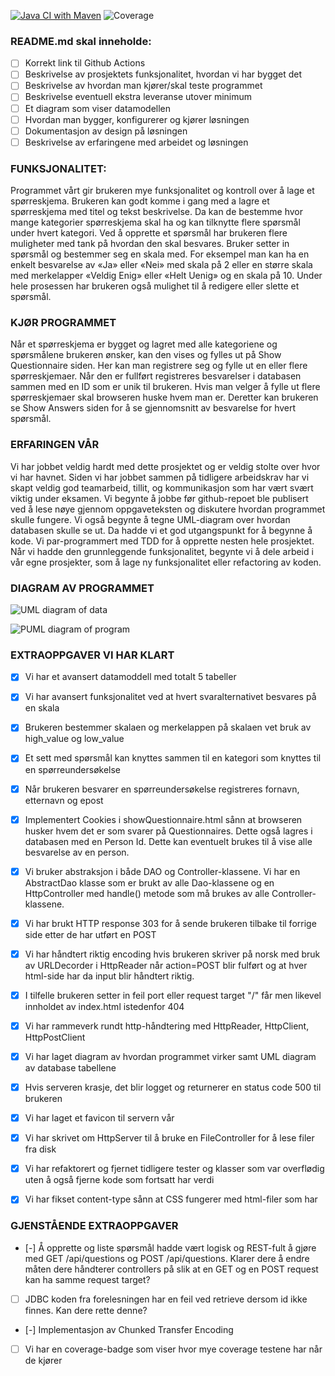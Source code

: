 [![Java CI with Maven](https://github.com/kristiania-pgr203-2021/pgr203-exam-ssovesen/actions/workflows/maven.yml/badge.svg)](https://github.com/kristiania-pgr203-2021/pgr203-exam-ssovesen/actions/workflows/maven.yml)
![Coverage](doc/jacoco.svg)


### README.md skal inneholde:

* [ ] Korrekt link til Github Actions
* [ ] Beskrivelse av prosjektets funksjonalitet, hvordan vi har bygget det
* [ ] Beskrivelse av hvordan man kjører/skal teste programmet
* [ ] Beskrivelse eventuell ekstra leveranse utover minimum
* [ ] Et diagram som viser datamodellen
* [ ] Hvordan man bygger, konfigurerer og kjører løsningen
* [ ] Dokumentasjon av design på løsningen
* [ ] Beskrivelse av erfaringene med arbeidet og løsningen

### FUNKSJONALITET:

Programmet vårt gir brukeren mye funksjonalitet og kontroll over å lage et spørreskjema. Brukeren kan godt komme i gang med a lagre et spørreskjema med titel og tekst beskrivelse. Da kan de bestemme hvor mange kategorier spørreskjema skal ha og kan tilknytte flere spørsmål under hvert kategori. Ved å opprette et spørsmål har brukeren flere muligheter med tank på hvordan den skal besvares. Bruker setter in spørsmål og bestemmer seg en skala med. For eksempel man kan ha en enkelt besvarelse av «Ja» eller «Nei» med skala på 2 eller en større skala med merkelapper «Veldig Enig» eller «Helt Uenig» og en skala på 10. Under hele prosessen har brukeren også mulighet til å redigere eller slette et spørsmål.

### KJØR PROGRAMMET
Når et spørreskjema er bygget og lagret med alle kategoriene og spørsmålene brukeren ønsker, kan den vises og fylles ut på Show Questionnaire siden. Her kan man registrere seg og fylle ut en eller flere spørreskjemaer. Når den er fullført registreres besvarelser i databasen sammen med en ID som er unik til brukeren. Hvis man velger å fylle ut flere spørreskjemaer skal browseren huske hvem man er. Deretter kan brukeren se Show Answers siden for å se gjennomsnitt av besvarelse for hvert spørsmål.

### ERFARINGEN VÅR
Vi har jobbet veldig hardt med dette prosjektet og er veldig stolte over hvor vi har havnet. Siden vi har jobbet sammen på tidligere arbeidskrav har vi skapt veldig god teamarbeid, tillit, og kommunikasjon som har vært svært viktig under eksamen. Vi begynte å jobbe før github-repoet ble publisert ved å lese nøye gjennom oppgaveteksten og diskutere hvordan programmet skulle fungere. Vi også begynte å tegne UML-diagram over hvordan databasen skulle se ut. Da hadde vi et god utgangspunkt for å begynne å kode. Vi par-programmert med TDD for å opprette nesten hele prosjektet. Når vi hadde den grunnleggende funksjonalitet, begynte vi å dele arbeid i vår egne prosjekter, som å lage ny funksjonalitet eller refactoring av koden.

### DIAGRAM AV PROGRAMMET
![UML diagram of data](https://github.com/kristiania-pgr203-2021/pgr203-exam-ssovesen/blob/working-database/doc/UML.png)

![PUML diagram of program](https://github.com/kristiania-pgr203-2021/pgr203-exam-ssovesen/blob/working-database/doc/PUML.png)


### EXTRAOPPGAVER VI HAR KLART
* [x] Vi har et avansert datamoddell med totalt 5 tabeller
* [x] Vi har avansert funksjonalitet ved at hvert svaralternativet besvares på en skala 
* [x] Brukeren bestemmer skalaen og merkelappen på skalaen vet bruk av high_value og low_value
* [x] Et sett med spørsmål kan knyttes sammen til en kategori som knyttes til en spørreundersøkelse
* [x] Når brukeren besvarer en spørreundersøkelse registreres fornavn, etternavn og epost
* [x] Implementert Cookies i showQuestionnaire.html sånn at browseren husker hvem det er som svarer på Questionnaires. Dette også lagres i databasen med en Person Id. Dette kan eventuelt brukes til å vise alle besvarelse av en person.
* [x] Vi bruker abstraksjon i både DAO og Controller-klassene. Vi har en AbstractDao klasse som er brukt av alle Dao-klassene og en HttpController med handle() metode som må brukes av alle Controller-klassene.
* [x] Vi har brukt HTTP response 303 for å sende brukeren tilbake til forrige side etter de har utført en POST 
* [x] Vi har håndtert riktig encoding hvis brukeren skriver på norsk med bruk av URLDecorder i HttpReader når action=POST blir fulført og at hver html-side har <html lang="no"> da input blir håndtert riktig.
* [x] I tilfelle brukeren setter in feil port eller request target "/" får men likevel innholdet av index.html istedenfor 404
* [x] Vi har rammeverk rundt http-håndtering med HttpReader, HttpClient, HttpPostClient
* [x] Vi har laget diagram av hvordan programmet virker samt UML diagram av database tabellene
* [x] Hvis serveren krasje, det blir logget og returnerer en status code 500 til brukeren
* [x] Vi har laget et favicon til servern vår
* [x] Vi har skrivet om HttpServer til å bruke en FileController for å lese filer fra disk
* [x] Vi har refaktorert og fjernet tidligere tester og klasser som var overflødig uten å også fjerne kode som fortsatt har verdi
* [x] Vi har fikset content-type sånn at CSS fungerer med html-filer som har <!DOCTYPE html>


### GJENSTÅENDE EXTRAOPPGAVER

* [-] Å opprette og liste spørsmål hadde vært logisk og REST-fult å gjøre med GET /api/questions og POST /api/questions. Klarer dere å endre måten dere håndterer controllers på slik at en GET og en POST request kan ha samme request target?
* [ ] JDBC koden fra forelesningen har en feil ved retrieve dersom id ikke finnes. Kan dere rette denne?
* [-] Implementasjon av Chunked Transfer Encoding
* [ ] Vi har en coverage-badge som viser hvor mye coverage testene har når de kjører

